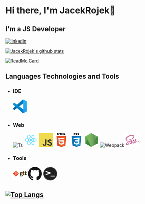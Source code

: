 # Hi there, I'm JacekRojek👋

## I'm a JS Developer

<!-- [![Website](https://img.shields.io/website?label=m-portfolio&style=for-the-badge&url=https://jacekrojek.github.io/JacekRojek-Portfolio/)](https://jacekrojek.github.io/JacekRojek-Portfolio/) -->

[![linkedin](https://brand.linkedin.com/content/dam/me/business/en-us/amp/brand-site/v2/bg/LI-Bug.svg.original.svg "LinkedIn")](https://www.linkedin.com/in/jacek-rojek-b7a396105/)

[![JacekRojek's github stats](https://github-readme-stats.vercel.app/api?username=JacekRojek&theme=great-gatsby&show_icons=true)](https://github.com/JacekRojek)

[![ReadMe Card](https://github-readme-stats.vercel.app/api/pin/?username=JacekRojek&repo=JS_ML&theme=great-gatsby&show_icons=true)](https://github.com/JacekRojek/JS_ML)

## Languages Technologies and Tools

- ### IDE

    <img alt="Visual Studio Code" width="44px" src="https://raw.githubusercontent.com/github/explore/80688e429a7d4ef2fca1e82350fe8e3517d3494d/topics/visual-studio-code/visual-studio-code.png" />

- ### Web

    <img alt="Ts" width="44px" src="https://upload.wikimedia.org/wikipedia/commons/thumb/4/4c/Typescript_logo_2020.svg/1024px-Typescript_logo_2020.svg.png" />
    <img alt="React" width="44px" src="https://raw.githubusercontent.com/github/explore/80688e429a7d4ef2fca1e82350fe8e3517d3494d/topics/react/react.png" />
    <img alt="JavaScript" width="44px" src="https://raw.githubusercontent.com/github/explore/80688e429a7d4ef2fca1e82350fe8e3517d3494d/topics/javascript/javascript.png" />
    <img alt="HTML5" width="44px" src="https://raw.githubusercontent.com/github/explore/80688e429a7d4ef2fca1e82350fe8e3517d3494d/topics/html/html.png" />
    <img alt="CSS3" width="44px" src="https://raw.githubusercontent.com/github/explore/80688e429a7d4ef2fca1e82350fe8e3517d3494d/topics/css/css.png" />
    <img alt="Node.js" width="44px" src="https://raw.githubusercontent.com/github/explore/80688e429a7d4ef2fca1e82350fe8e3517d3494d/topics/nodejs/nodejs.png" />
    <img alt="Webpack" width="44px" src="https://camo.githubusercontent.com/d18f4a7a64244f703efcb322bf298dcb4ca38856/68747470733a2f2f7765627061636b2e6a732e6f72672f6173736574732f69636f6e2d7371756172652d6269672e737667" />
    <img alt="Sass" width="44px" src="https://raw.githubusercontent.com/github/explore/80688e429a7d4ef2fca1e82350fe8e3517d3494d/topics/sass/sass.png" />

- ### Tools

    <img alt="Git" width="44px" src="https://raw.githubusercontent.com/github/explore/80688e429a7d4ef2fca1e82350fe8e3517d3494d/topics/git/git.png" />
    <img alt="GitHub" width="44px" src="https://raw.githubusercontent.com/github/explore/78df643247d429f6cc873026c0622819ad797942/topics/github/github.png" />
    <img alt="Terminal" width="44px" src="https://raw.githubusercontent.com/github/explore/80688e429a7d4ef2fca1e82350fe8e3517d3494d/topics/terminal/terminal.png" />

[![Top Langs](https://github-readme-stats.vercel.app/api/top-langs/?username=JacekRojek&theme=great-gatsby&show_icons=true)](https://github.com/JacekRojek)
---
